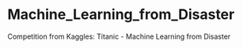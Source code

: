 # Machine_Learning_from_Disaster
Competition from Kaggles: Titanic - Machine Learning from Disaster
